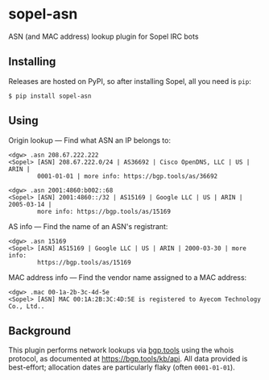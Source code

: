 # sopel-asn

ASN (and MAC address) lookup plugin for Sopel IRC bots

## Installing

Releases are hosted on PyPI, so after installing Sopel, all you need is `pip`:

```shell
$ pip install sopel-asn
```

## Using

Origin lookup — Find what ASN an IP belongs to:

```
<dgw> .asn 208.67.222.222
<Sopel> [ASN] 208.67.222.0/24 | AS36692 | Cisco OpenDNS, LLC | US | ARIN |
        0001-01-01 | more info: https://bgp.tools/as/36692

<dgw> .asn 2001:4860:b002::68
<Sopel> [ASN] 2001:4860::/32 | AS15169 | Google LLC | US | ARIN | 2005-03-14 |
        more info: https://bgp.tools/as/15169
```

AS info — Find the name of an ASN's registrant:

```
<dgw> .asn 15169
<Sopel> [ASN] AS15169 | Google LLC | US | ARIN | 2000-03-30 | more info:
        https://bgp.tools/as/15169
```

MAC address info — Find the vendor name assigned to a MAC address:

```
<dgw> .mac 00-1a-2b-3c-4d-5e
<Sopel> [ASN] MAC 00:1A:2B:3C:4D:5E is registered to Ayecom Technology Co., Ltd..
```

## Background

This plugin performs network lookups via [bgp.tools](https://bgp.tools/) using
the whois protocol, as documented at https://bgp.tools/kb/api. All data provided
is best-effort; allocation dates are particularly flaky (often `0001-01-01`).
